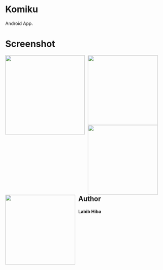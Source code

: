 # Komiku
Android App.

# Screenshot
<img src="https://user-images.githubusercontent.com/57593172/131351762-8c9e799c-483b-44ea-827b-290c05cea6c1.png"
     style="float: left; margin-right: 10px;"
     width="250" />
<img src="https://user-images.githubusercontent.com/57593172/131258539-a88abbce-1ef4-40fa-9785-1a86412bfdd8.jpeg"
     style="float: left; margin-right: 10px;"
     width="220" />
<img src="https://user-images.githubusercontent.com/57593172/131352355-1c484b7a-b359-43d4-8fea-df245ff3e060.jpeg"
     style="float: left; margin-right: 10px;"
     width="220" />
<img src="https://user-images.githubusercontent.com/57593172/131258543-bff97d5e-4367-4863-b78d-845aa2ab362b.jpeg"
     style="float: left; margin-right: 10px;"
     width="220" />
## Author
#### Labib Hiba

